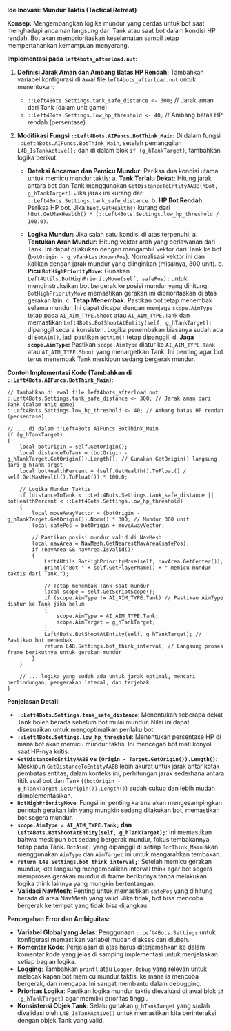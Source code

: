 **Ide Inovasi: Mundur Taktis (Tactical Retreat)**

**Konsep:**
Mengembangkan logika mundur yang cerdas untuk bot saat menghadapi ancaman langsung dari Tank atau saat bot dalam kondisi HP rendah. Bot akan memprioritaskan keselamatan sambil tetap mempertahankan kemampuan menyerang.

**Implementasi pada `left4bots_afterload.nut`:**

1.  **Definisi Jarak Aman dan Ambang Batas HP Rendah:**
    Tambahkan variabel konfigurasi di awal file `left4bots_afterload.nut` untuk menentukan:
    *   `::Left4Bots.Settings.tank_safe_distance <- 300;` // Jarak aman dari Tank (dalam unit game)
    *   `::Left4Bots.Settings.low_hp_threshold <- 40;` // Ambang batas HP rendah (persentase)

2.  **Modifikasi Fungsi `::Left4Bots.AIFuncs.BotThink_Main`:**
    Di dalam fungsi `::Left4Bots.AIFuncs.BotThink_Main`, setelah pemanggilan `L4B_IsTankActive();` dan di dalam blok `if (g_hTankTarget)`, tambahkan logika berikut:

    *   **Deteksi Ancaman dan Pemicu Mundur:**
        Periksa dua kondisi utama untuk memicu mundur taktis:
        a.  **Tank Terlalu Dekat:** Hitung jarak antara bot dan Tank menggunakan `GetDistanceToEntityAABB(hBot, g_hTankTarget)`. Jika jarak ini kurang dari `::Left4Bots.Settings.tank_safe_distance`.
        b.  **HP Bot Rendah:** Periksa HP bot. Jika `hBot.GetHealth()` kurang dari `hBot.GetMaxHealth() * (::Left4Bots.Settings.low_hp_threshold / 100.0)`.

    *   **Logika Mundur:**
        Jika salah satu kondisi di atas terpenuhi:
        a.  **Tentukan Arah Mundur:** Hitung vektor arah yang berlawanan dari Tank. Ini dapat dilakukan dengan mengambil vektor dari Tank ke bot (`botOrigin - g_vTankLastKnownPos`). Normalisasi vektor ini dan kalikan dengan jarak mundur yang diinginkan (misalnya, 300 unit).
        b.  **Picu `BotHighPriorityMove`:** Gunakan `Left4Utils.BotHighPriorityMove(self, safePos);` untuk menginstruksikan bot bergerak ke posisi mundur yang dihitung. `BotHighPriorityMove` memastikan gerakan ini diprioritaskan di atas gerakan lain.
        c.  **Tetap Menembak:** Pastikan bot tetap menembak selama mundur. Ini dapat dicapai dengan menjaga `scope.AimType` tetap pada `AI_AIM_TYPE.Shoot` atau `AI_AIM_TYPE.Tank` dan memastikan `Left4Bots.BotShootAtEntity(self, g_hTankTarget);` dipanggil secara konsisten. Logika penembakan biasanya sudah ada di `BotAim()`, jadi pastikan `BotAim()` tetap dipanggil.
        d.  **Jaga `scope.AimType`:** Pastikan `scope.AimType` diatur ke `AI_AIM_TYPE.Tank` atau `AI_AIM_TYPE.Shoot` yang menargetkan Tank. Ini penting agar bot terus menembak Tank meskipun sedang bergerak mundur.

**Contoh Implementasi Kode (Tambahkan di `::Left4Bots.AIFuncs.BotThink_Main`):**

```nut
// Tambahkan di awal file left4bots_afterload.nut
::Left4Bots.Settings.tank_safe_distance <- 300; // Jarak aman dari Tank (dalam unit game)
::Left4Bots.Settings.low_hp_threshold <- 40; // Ambang batas HP rendah (persentase)

// ... di dalam ::Left4Bots.AIFuncs.BotThink_Main
if (g_hTankTarget)
{
    local botOrigin = self.GetOrigin();
    local distanceToTank = (botOrigin - g_hTankTarget.GetOrigin()).Length(); // Gunakan GetOrigin() langsung dari g_hTankTarget
    local botHealthPercent = (self.GetHealth().ToFloat() / self.GetMaxHealth().ToFloat()) * 100.0;

    // Logika Mundur Taktis
    if (distanceToTank < ::Left4Bots.Settings.tank_safe_distance || botHealthPercent < ::Left4Bots.Settings.low_hp_threshold)
    {
        local moveAwayVector = (botOrigin - g_hTankTarget.GetOrigin()).Norm() * 300; // Mundur 300 unit
        local safePos = botOrigin + moveAwayVector;

        // Pastikan posisi mundur valid di NavMesh
        local navArea = NavMesh.GetNearestNavArea(safePos);
        if (navArea && navArea.IsValid())
        {
            Left4Utils.BotHighPriorityMove(self, navArea.GetCenter());
            printl("Bot " + self.GetPlayerName() + " memicu mundur taktis dari Tank.");

            // Tetap menembak Tank saat mundur
            local scope = self.GetScriptScope();
            if (scope.AimType != AI_AIM_TYPE.Tank) // Pastikan AimType diatur ke Tank jika belum
            {
                scope.AimType = AI_AIM_TYPE.Tank;
                scope.AimTarget = g_hTankTarget;
            }
            Left4Bots.BotShootAtEntity(self, g_hTankTarget); // Pastikan bot menembak
            return L4B.Settings.bot_think_interval; // Langsung proses frame berikutnya untuk gerakan mundur
        }
    }

    // ... logika yang sudah ada untuk jarak optimal, mencari perlindungan, pergerakan lateral, dan terjebak
}
```

**Penjelasan Detail:**

*   **`::Left4Bots.Settings.tank_safe_distance`**: Menentukan seberapa dekat Tank boleh berada sebelum bot mulai mundur. Nilai ini dapat disesuaikan untuk mengoptimalkan perilaku bot.
*   **`::Left4Bots.Settings.low_hp_threshold`**: Menentukan persentase HP di mana bot akan memicu mundur taktis. Ini mencegah bot mati konyol saat HP-nya kritis.
*   **`GetDistanceToEntityAABB` vs `(Origin - Target.GetOrigin()).Length()`**: Meskipun `GetDistanceToEntityAABB` lebih akurat untuk jarak antar kotak pembatas entitas, dalam konteks ini, perhitungan jarak sederhana antara titik asal bot dan Tank (`(botOrigin - g_hTankTarget.GetOrigin()).Length()`) sudah cukup dan lebih mudah diimplementasikan.
*   **`BotHighPriorityMove`**: Fungsi ini penting karena akan mengesampingkan perintah gerakan lain yang mungkin sedang dilakukan bot, memastikan bot segera mundur.
*   **`scope.AimType = AI_AIM_TYPE.Tank;` dan `Left4Bots.BotShootAtEntity(self, g_hTankTarget);`**: Ini memastikan bahwa meskipun bot sedang bergerak mundur, fokus tembakannya tetap pada Tank. `BotAim()` yang dipanggil di setiap `BotThink_Main` akan menggunakan `AimType` dan `AimTarget` ini untuk mengarahkan tembakan.
*   **`return L4B.Settings.bot_think_interval;`**: Setelah memicu gerakan mundur, kita langsung mengembalikan interval think agar bot segera memproses gerakan mundur di frame berikutnya tanpa melakukan logika think lainnya yang mungkin bertentangan.
*   **Validasi NavMesh**: Penting untuk memastikan `safePos` yang dihitung berada di area NavMesh yang valid. Jika tidak, bot bisa mencoba bergerak ke tempat yang tidak bisa dijangkau.

**Pencegahan Error dan Ambiguitas:**

*   **Variabel Global yang Jelas**: Penggunaan `::Left4Bots.Settings` untuk konfigurasi memastikan variabel mudah diakses dan diubah.
*   **Komentar Kode**: Penjelasan di atas harus diterjemahkan ke dalam komentar kode yang jelas di samping implementasi untuk menjelaskan setiap bagian logika.
*   **Logging**: Tambahkan `printl` atau `Logger.Debug` yang relevan untuk melacak kapan bot memicu mundur taktis, ke mana ia mencoba bergerak, dan mengapa. Ini sangat membantu dalam debugging.
*   **Prioritas Logika**: Pastikan logika mundur taktis dievaluasi di awal blok `if (g_hTankTarget)` agar memiliki prioritas tinggi.
*   **Konsistensi Objek Tank**: Selalu gunakan `g_hTankTarget` yang sudah divalidasi oleh `L4B_IsTankActive()` untuk memastikan kita berinteraksi dengan objek Tank yang valid.
